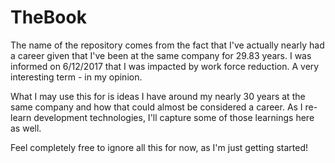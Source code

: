# TheBook
The name of the repository comes from the fact that I've actually nearly had a career given that I've been at the same company for 29.83 years. I was informed on 6/12/2017 that I was impacted by work force reduction. A very interesting term - in my opinion.

What I may use this for is ideas I have around my nearly 30 years at the same company and how that could almost be considered a career. As I re-learn development technologies, I'll capture some of those learnings here as well.

Feel completely free to ignore all this for now, as I'm just getting started!
